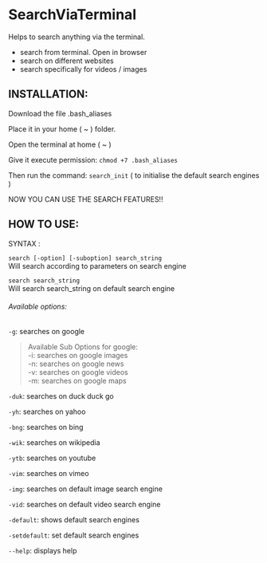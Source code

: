 # SearchViaTerminal
Helps to search anything via the terminal.
* search from terminal. Open in browser
* search on different websites
* search specifically for videos / images

## INSTALLATION:
Download the file .bash_aliases

Place it in your home ( ~ ) folder.

Open the terminal at home ( ~ )

Give it execute permission:
  `chmod +7 .bash_aliases`

Then run the command:
  `search_init`
( to initialise the default search engines )

NOW YOU CAN USE THE SEARCH FEATURES!!

## HOW TO USE:
  SYNTAX :
  
  `search [-option] [-suboption] search_string`\
          Will search according to parameters on search engine
          
  `search search_string`\
          Will search search_string on default search engine
          
###### Available options:

 `-g`: searches on google

> Available Sub Options for google:\
                  -i: 
                      searches on google images\
                  -n: 
                      searches on google news\
                  -v: 
                      searches on google videos\
                  -m: 
                      searches on google maps

 `-duk`: searches on duck duck go
   
 `-yh`:  searches on yahoo

 `-bng`: searches on bing

 `-wik`: searches on wikipedia

 `-ytb`: searches on youtube

 `-vim`: searches on vimeo

 `-img`: searches on default image search engine

 `-vid`: searches on default video search engine

 `-default`: shows default search engines

 `-setdefault`: set default search engines

 `--help`: displays help
